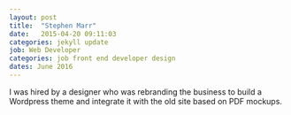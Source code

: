 ```yaml
---
layout: post
title:  "Stephen Marr"
date:   2015-04-20 09:11:03
categories: jekyll update
job: Web Developer
categories: job front end developer design
dates: June 2016
---
```


I was hired by a designer who was rebranding the business to build a Wordpress theme and integrate it with the old site based on PDF mockups.
